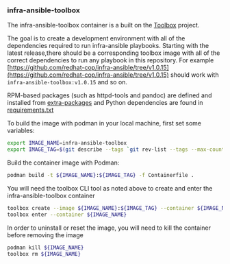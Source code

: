 ### infra-ansible-toolbox

The infra-ansible-toolbox container is a built on the [Toolbox](https://github.com/containers/toolbox) project.

The goal is to create a development environment with all of the dependencies required to run infra-ansible playbooks. Starting with the latest release,there should be a corresponding toolbox image with all of the correct dependencies to run any playbook in this repository. For example [https://github.com/redhat-cop/infra-ansible/tree/v1.0.15](https://github.com/redhat-cop/infra-ansible/tree/v1.0.15) should work with `infra-ansible-toolbox:v1.0.15` and so on.

RPM-based packages (such as httpd-tools and pandoc) are defined and installed from [extra-packages](./extra-packages) and Python dependencies are found in [requirements.txt](./requirements.txt)

To build the image with podman in your local machine, first set some variables:

```bash
export IMAGE_NAME=infra-ansible-toolbox
export IMAGE_TAG=$(git describe --tags `git rev-list --tags --max-count=1)
```

Build the container image with Podman:

```bash
podman build -t ${IMAGE_NAME}:${IMAGE_TAG} -f Containerfile .
```

You will need the toolbox CLI tool as noted above to create and enter the infra-ansible-toolbox container

```bash
toolbox create --image ${IMAGE_NAME}:${IMAGE_TAG} --container ${IMAGE_NAME}
toolbox enter --container ${IMAGE_NAME}
```

In order to uninstall or reset the image, you will need to kill the container before removing the image

```bash
podman kill ${IMAGE_NAME}
toolbox rm ${IMAGE_NAME}
```

